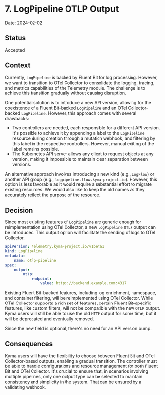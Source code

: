 # 7. LogPipeline OTLP Output

Date: 2024-02-02

## Status

Accepted

## Context

Currently, `LogPipeline` is backed by Fluent Bit for log processing.
However, we want to transition to OTel Collector to consolidate the logging, tracing, and metrics capabilities of the Telemetry module.
The challenge is to achieve this transition gradually without causing disruption.

One potential solution is to introduce a new API version, allowing for the coexistence of a Fluent Bit-backed `LogPipeline` and an OTel Collector-backed `LogPipeline`. However, this approach comes with several drawbacks:

* Two controllers are needed, each responsible for a different API version. It's possible to achieve it by appending a label to the `LogPipeline` resource during creation through a mutation webhook, and filtering by this label in the respective controllers.
However, manual editing of the label remains possible.
* The Kubernetes API server allows any client to request objects at any version, making it impossible to maintain clear separation between versions.

An alternative approach involves introducing a new kind (e.g., `LogFlow`) or another API group (e.g., `logpipeline.flow.kyma-project.io`).
However, this option is less favorable as it would require a substantial effort to migrate existing resources. We would also like to keep the old names as they accurately reflect the purpose of the resource.

## Decision

Since most existing features of `LogPipeline` are generic enough for reimplementation using OTel Collector, a new `LogPipeline` `OTLP` output can be introduced.
This output option will facilitate the sending of logs to OTel Collector.

```yaml
apiVersion: telemetry.kyma-project.io/v1beta1
kind: LogPipeline
metadata:
    name: otlp-pipeline
spec:
    output:
        otlp:
            endpoint:
                value: https://backend.example.com:4317
```

Existing Fluent Bit-backed features, including log enrichment, namespace, and container filtering, will be reimplemented using OTel Collector.
While OTel Collector supports a rich set of features, certain Fluent Bit-specific features, like custom filters, will not be compatible with the new `OTLP` output.
Kyma users will still be able to use the old `HTTP` output for some time, but it will be deprecated and eventually removed.

Since the new field is optional, there's no need for an API version bump.

## Consequences

Kyma users will have the flexibility to choose between Fluent Bit and OTel Collector-based outputs, enabling a gradual transition.
The controller must be able to handle configurations and resource management for both Fluent Bit and OTel Collector.
It's crucial to ensure that, in scenarios involving multiple pipelines, only one output type can be selected to maintain consistency and simplicity in the system. That can be ensured by a validating webhook.
